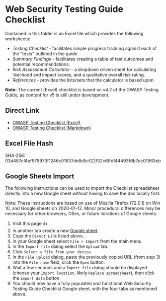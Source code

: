 # Web Security Testing Guide Checklist

Contained in this folder is an Excel file which provides the following worksheets:

- _Testing Checklist_ - facilitates simple progress tracking against each of the "tests" outlined in the guide.
- _Summary Findings_ - facilitates creating a table of test outcomes and potential recommendations.
- _Risk Assessment Calculator_ - a dropdown driven sheet for calculating likelihood and impact scores, and a qualitative overall risk rating.
- _References_ - provides the lists/sets that the calculator is based upon.

**Note:** The current (Excel) checklist is based on v4.2 of the OWASP Testing Guide, as content for v5 is still under development.

## Direct Link

- [OWASP Testing Checklist (Excel)](https://raw.githubusercontent.com/OWASP/wstg/master/checklist/WSTG-Checklist_v4.2.xlsx)
- [OWASP Testing Checklist (Markdown)](https://raw.githubusercontent.com/OWASP/wstg/master/checklist/checklist.md)

## Excel File Hash

SHA-256: 03d487cf4ef975973f1246c01937de8d5cf22f32c6ffdf44493f6b7dc01963eb

## Google Sheets Import

The following instructions can be used to import the Checklist spreadsheet directly into a new Google sheet without having to save the doc locally first.

Note: These instructions are based on use of Mozilla Firefox (72.0.1) on Win 10, and Google sheets on 2020-01-12. Minor procedural differences may be necessary for other browsers, OSes, or future iterations of Google sheets.

1. Visit this page :+1:
2. In another tab create a new [Google sheet](https://sheets.new).
3. Copy the `Direct Link` listed above.
4. In your Google sheet select `File > Import` from the main menu.
5. In the `Import file` dialog select the `Upload` tab.
6. Click `Select a file from your device`.
7. In the `File Upload` dialog, paste the previously copied URL (from step 3) into the `File name` field, click the `Open` button.
8. Wait a few seconds and a `Import file` dialog should be displayed (choose your `Import location`, likely `Replace spreadsheet`), then click the `import data` button.
9. You should now have a fully populated and functional Web Security Testing Guide Checklist Google sheet, with the four tabs as mentioned above.
